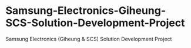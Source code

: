 # Samsung-Electronics-Giheung-SCS-Solution-Development-Project
Samsung Electronics (Giheung &amp; SCS) Solution Development Project
